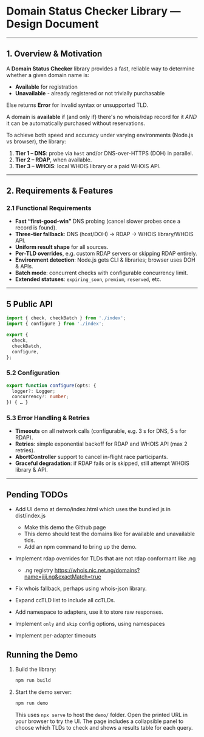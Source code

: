 # Domain Status Checker Library — Design Document

---

## 1. Overview & Motivation

A **Domain Status Checker** library provides a fast, reliable way to determine whether a given domain name is:

* **Available** for registration
* **Unavailable** - already registered or not trivially purchasable

Else returns **Error** for invalid syntax or unsupported TLD.

A domain is **available** if (and only if) there's no whois/rdap record for it *AND* it can be automatically purchased without reservations.


To achieve both speed and accuracy under varying environments (Node.js vs browser), the library:

1. **Tier&nbsp;1 – DNS**: probe via `host` and/or DNS-over-HTTPS (DOH) in parallel.
2. **Tier&nbsp;2 – RDAP**, when available.
3. **Tier&nbsp;3 – WHOIS**: local WHOIS library or a paid WHOIS API.

---

## 2. Requirements & Features

### 2.1 Functional Requirements

* **Fast “first-good-win”** DNS probing (cancel slower probes once a record is found).
* **Three-tier fallback**: DNS (host/DOH) → RDAP → WHOIS library/WHOIS API.
* **Uniform result shape** for all sources.
* **Per-TLD overrides**, e.g. custom RDAP servers or skipping RDAP entirely.
* **Environment detection**: Node.js gets CLI & libraries; browser uses DOH & APIs.
* **Batch mode**: concurrent checks with configurable concurrency limit.
* **Extended statuses**: `expiring_soon`, `premium`, `reserved`, etc.

---

## 5 Public API

```ts
import { check, checkBatch } from './index';
import { configure } from './index';

export {
  check,
  checkBatch,
  configure,
};
```

### 5.2 Configuration

```ts
export function configure(opts: {
  logger?: Logger;
  concurrency?: number;
}) { … }
```

### 5.3 Error Handling & Retries

* **Timeouts** on all network calls (configurable, e.g. 3 s for DNS, 5 s for RDAP).
* **Retries**: simple exponential backoff for RDAP and WHOIS API (max 2 retries).
* **AbortController** support to cancel in-flight race participants.
* **Graceful degradation**: if RDAP fails or is skipped, still attempt WHOIS library & API.

---


## Pending TODOs

* Add UI demo at demo/index.html which uses the bundled js in dist/index.js
  * Make this demo the Github page
  * This demo should test the domains like for available and unavailable tlds.
  * Add an npm command to bring up the demo.

* Implement rdap overrides for TLDs that are not rdap conformant like .ng
  * .ng registry https://whois.nic.net.ng/domains?name=jiji.ng&exactMatch=true
* Fix whois fallback, perhaps using whois-json library.
* Expand ccTLD list to include all ccTLDs.
* Add namespace to adapters, use it to store raw responses.
* Implement `only` and `skip` config options, using namespaces
* Implement per-adapter timeouts

## Running the Demo

1. Build the library:

   ```bash
   npm run build
   ```

2. Start the demo server:

   ```bash
   npm run demo
   ```

   This uses `npx serve` to host the `demo/` folder. Open the printed URL in your browser to try the UI.
   The page includes a collapsible panel to choose which TLDs to check and
   shows a results table for each query.
